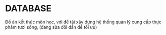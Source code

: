 # DATABASE
Đồ án kết thúc môn học, với đề tài xây dựng hệ thống quản lý cung cấp thực phẩm tươi sống, (đang sửa đổi dần để tối ưu)
